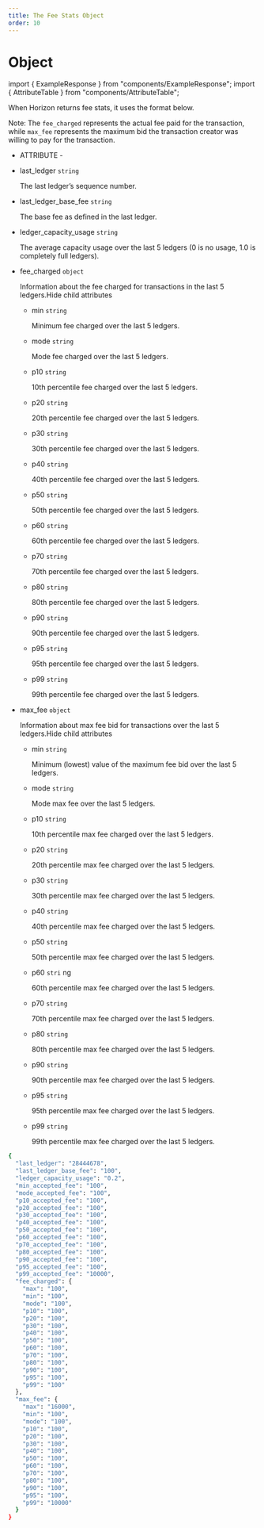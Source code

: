 ```yaml
---
title: The Fee Stats Object
order: 10
---
```


# Object

import { ExampleResponse } from "components/ExampleResponse"; import { AttributeTable } from "components/AttributeTable";

When Horizon returns fee stats, it uses the format below.

Note: The `fee_charged` represents the actual fee paid for the transaction, while `max_fee` represents the maximum bid the transaction creator was willing to pay for the transaction.

 - ATTRIBUTE -

* last\_ledger `string`

  The last ledger’s sequence number.

* last\_ledger\_base\_fee `string`

  The base fee as defined in the last ledger.

* ledger\_capacity\_usage `string`

  The average capacity usage over the last 5 ledgers \(0 is no usage, 1.0 is completely full ledgers\).

* fee\_charged `object`

  Information about the fee charged for transactions in the last 5 ledgers.Hide child attributes

  * min `string`

    Minimum fee charged over the last 5 ledgers.

  * mode `string`

    Mode fee charged over the last 5 ledgers.

  * p10 `string`

    10th percentile fee charged over the last 5 ledgers.

  * p20 `string`

    20th percentile fee charged over the last 5 ledgers.

  * p30 `string`

    30th percentile fee charged over the last 5 ledgers.

  * p40 `string`

    40th percentile fee charged over the last 5 ledgers.

  * p50 `string`

    50th percentile fee charged over the last 5 ledgers.

  * p60 `string`

    60th percentile fee charged over the last 5 ledgers.

  * p70 `string`

    70th percentile fee charged over the last 5 ledgers.

  * p80 `string`

    80th percentile fee charged over the last 5 ledgers.

  * p90 `string`

    90th percentile fee charged over the last 5 ledgers.

  * p95 `string`

    95th percentile fee charged over the last 5 ledgers.

  * p99 `string`

    99th percentile fee charged over the last 5 ledgers.

* max\_fee `object`

  Information about max fee bid for transactions over the last 5 ledgers.Hide child attributes

  * min `string`

    Minimum \(lowest\) value of the maximum fee bid over the last 5 ledgers.

  * mode `string`

    Mode max fee over the last 5 ledgers.

  * p10 `string`

    10th percentile max fee charged over the last 5 ledgers.

  * p20 `string`

    20th percentile max fee charged over the last 5 ledgers.

  * p30 `string`

    30th percentile max fee charged over the last 5 ledgers.

  * p40 `string`

    40th percentile max fee charged over the last 5 ledgers.

  * p50 `string`

    50th percentile max fee charged over the last 5 ledgers.

  * p60 `stri` ng

    60th percentile max fee charged over the last 5 ledgers.

  * p70 `string`

    70th percentile max fee charged over the last 5 ledgers.

  * p80 `string`

    80th percentile max fee charged over the last 5 ledgers.

  * p90 `string`

    90th percentile max fee charged over the last 5 ledgers.

  * p95 `string`

    95th percentile max fee charged over the last 5 ledgers.

  * p99 `string`

    99th percentile max fee charged over the last 5 ledgers.

```bash
{
  "last_ledger": "28444678",
  "last_ledger_base_fee": "100",
  "ledger_capacity_usage": "0.2",
  "min_accepted_fee": "100",
  "mode_accepted_fee": "100",
  "p10_accepted_fee": "100",
  "p20_accepted_fee": "100",
  "p30_accepted_fee": "100",
  "p40_accepted_fee": "100",
  "p50_accepted_fee": "100",
  "p60_accepted_fee": "100",
  "p70_accepted_fee": "100",
  "p80_accepted_fee": "100",
  "p90_accepted_fee": "100",
  "p95_accepted_fee": "100",
  "p99_accepted_fee": "10000",
  "fee_charged": {
    "max": "100",
    "min": "100",
    "mode": "100",
    "p10": "100",
    "p20": "100",
    "p30": "100",
    "p40": "100",
    "p50": "100",
    "p60": "100",
    "p70": "100",
    "p80": "100",
    "p90": "100",
    "p95": "100",
    "p99": "100"
  },
  "max_fee": {
    "max": "16000",
    "min": "100",
    "mode": "100",
    "p10": "100",
    "p20": "100",
    "p30": "100",
    "p40": "100",
    "p50": "100",
    "p60": "100",
    "p70": "100",
    "p80": "100",
    "p90": "100",
    "p95": "100",
    "p99": "10000"
  }
}
```

